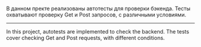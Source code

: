 В данном пректе реализованы автотесты для проверки бэкенда.
Тесты охватывают проверку Get и Post запросов, с различными условиями.
_____________________________________________________________________
In this project, autotests are implemented to check the backend.
The tests cover checking Get and Post requests, with different conditions.
